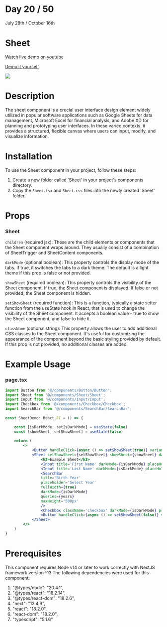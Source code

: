 # Day 20 / 50

July 28th / October 16th

# Sheet
<a href="https://youtu.be/pUb4ClANeB8" target="_blank">Watch live demo on youtube</a>

<a href="https:/ / 50daysofcomponents.netlify.app/Sheet" target="_blank">Demo it yourself</a>

<a href="https:/ / 50daysofcomponents.netlify.app/Sheet" target="_blank"><img src="https://cdn.discordapp.com/attachments/715319623637270638/1134520983810736200/image.png"/></a>  

# Description 

The sheet component is a crucial user interface design element widely utilized in popular software applications such as Google Sheets for data management, Microsoft Excel for financial analysis, and Adobe XD for planning and prototyping user interfaces. In these varied contexts, it provides a structured, flexible canvas where users can input, modify, and visualize information. 

# Installation 

To use the Sheet component in your project, follow these steps:

1. Create a new folder called 'Sheet' in your project's components directory.
2. Copy the `Sheet.tsx` and `Sheet.css` files into the newly created 'Sheet' folder.

# Props 
### Sheet
`children` (required jsx): These are the child elements or components that the Sheet component wraps around. They usually consist of a combination of SheetTrigger and SheetContent components.

`darkMode` (optional boolean): This property controls the display mode of the tabs. If true, it switches the tabs to a dark theme. The default is a light theme if this prop is false or not provided.

`showSheet` (required boolean): This property controls the visibility of the Sheet component. If true, the Sheet component is displayed. If false or not provided, the Sheet component is hidden.

`setShowSheet` (required function): This is a function, typically a state setter function from the useState hook in React, that is used to change the visibility of the Sheet component. It accepts a boolean value - true to show the Sheet component, and false to hide it.

`className` (optional string): This property allows the user to add additional CSS classes to the Sheet component. It's useful for customizing the appearance of the component beyond the basic styling provided by default. If this prop is not provided, no additional classes are added.

# Example Usage
### page.tsx
```jsx
import Button from '@/components/Button/Button';
import Sheet from '@/components/Sheet/Sheet';
import Input from '@/components/Input/Input';
import Checkbox from '@/components/Checkbox/Checkbox';
import SearchBar from '@/components/SearchBar/SearchBar';
    
const SheetDemo: React.FC = () => {

    const [isDarkMode, setIsDarkMode] = useState(false)
    const [showSheet, setShowSheet] = useState(false)
    
    return (
        <>
            <Button handleClick={async () => setShowSheet(true)} variant='secondary' darkMode={isDarkMode} text='Open sheet' />
            <Sheet setShowSheet={setShowSheet} showSheet={showSheet} darkMode={isDarkMode}>
                <h3>Example Sheet</h3>
                <Input title='First Name' darkMode={isDarkMode} placeHolder='First Name' />
                <Input title='Last Name' darkMode={isDarkMode} placeHolder='Last Name' />
                <SearchBar
                title='Birth Year'
                placeholder='Select Year'
                fullWidth={true}
                darkMode={isDarkMode}
                queries={years}
                maxHeight='500px'
                />
                <Checkbox className='checkbox' darkMode={isDarkMode} primaryText='Accept terms and conditions' subText='Agree to our Terms of Service and Privacy Policy.' />
                <Button handleClick={async () => setShowSheet(false)} variant='primary' text='submit' />
            </Sheet>
        </>
    )
}
```

# Prerequisites
This component requires Node v14 or later to work correctly with NextJS framework version ^13
The following dependencies were used for this component:
1. "@types/node": "20.4.1",
2. "@types/react": "18.2.14",
3. "@types/react-dom": "18.2.6",
4. "next": "13.4.9",
5. "react": "18.2.0",
6. "react-dom": "18.2.0",
7. "typescript": "5.1.6"